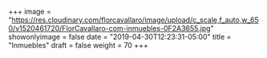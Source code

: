 +++
image = "https://res.cloudinary.com/florcavallaro/image/upload/c_scale,f_auto,w_650/v1520461720/FlorCavallaro-com-inmuebles-0F2A3655.jpg"
showonlyimage = false
date = "2019-04-30T12:23:31-05:00"
title = "Inmuebles"
draft = false
weight = 70
+++

<!--more-->

<div class="tz-gallery">
    <div class="row">
        <div class="col-sm-12 col-md-4">
            <a class="lightbox" href="https://res.cloudinary.com/florcavallaro/image/upload/f_auto,q_auto/v1520461766/FlorCavallaro-com-inmuebles-0F2A0774.jpg">
                <img src="https://res.cloudinary.com/florcavallaro/image/upload/f_auto,q_auto,c_scale,w_620/v1520461766/FlorCavallaro-com-inmuebles-0F2A0774.jpg" alt="">
            </a>
        </div>
        <div class="col-sm-12 col-md-4">
            <a class="lightbox" href="https://res.cloudinary.com/florcavallaro/image/upload/f_auto,q_auto/v1520461766/FlorCavallaro-com-inmuebles-0F2A0871.jpg">
                <img src="https://res.cloudinary.com/florcavallaro/image/upload/f_auto,q_auto,c_scale,w_620/v1520461766/FlorCavallaro-com-inmuebles-0F2A0871.jpg" alt="">
            </a>
        </div>
        <div class="col-sm-12 col-md-4">
            <a class="lightbox" href="https://res.cloudinary.com/florcavallaro/image/upload/f_auto,q_auto/v1520461766/FlorCavallaro-com-inmuebles-0F2A3655.jpg">
                <img src="https://res.cloudinary.com/florcavallaro/image/upload/f_auto,q_auto,c_scale,w_620/v1520461766/FlorCavallaro-com-inmuebles-0F2A3655.jpg" alt="">
            </a>
        </div>
        <div class="col-sm-12 col-md-4">
            <a class="lightbox" href="https://res.cloudinary.com/florcavallaro/image/upload/f_auto,q_auto/v1520461766/FlorCavallaro-com-inmuebles-0F2A3702.jpg">
                <img src="https://res.cloudinary.com/florcavallaro/image/upload/f_auto,q_auto,c_scale,w_620/v1520461766/FlorCavallaro-com-inmuebles-0F2A3702.jpg" alt="">
            </a>
        </div> 
        <div class="col-sm-12 col-md-4">
            <a class="lightbox" href="https://res.cloudinary.com/florcavallaro/image/upload/f_auto,q_auto/v1520461766/FlorCavallaro-com-inmuebles-0F2A3727.jpg">
                <img src="https://res.cloudinary.com/florcavallaro/image/upload/f_auto,q_auto,c_scale,w_620/v1520461766/FlorCavallaro-com-inmuebles-0F2A3727.jpg" alt="">
            </a>
        </div>
        <div class="col-sm-12 col-md-4">
            <a class="lightbox" href="https://res.cloudinary.com/florcavallaro/image/upload/f_auto,q_auto/v1520461766/FlorCavallaro-com-inmuebles-0F2A5727.jpg">
                <img src="https://res.cloudinary.com/florcavallaro/image/upload/f_auto,q_auto,c_scale,w_620/v1520461766/FlorCavallaro-com-inmuebles-0F2A5727.jpg" alt="">
            </a>
        </div>
        <div class="col-sm-12 col-md-4">
            <a class="lightbox" href="https://res.cloudinary.com/florcavallaro/image/upload/f_auto,q_auto/v1520461766/FlorCavallaro-com-inmuebles-0F2A5589.jpg">
                <img src="https://res.cloudinary.com/florcavallaro/image/upload/f_auto,q_auto,c_scale,w_620/v1520461766/FlorCavallaro-com-inmuebles-0F2A5589.jpg" alt="">
            </a>
        </div>
        <div class="col-sm-12 col-md-4">
            <a class="lightbox" href="https://res.cloudinary.com/florcavallaro/image/upload/f_auto,q_auto/v1520461766/FlorCavallaro-com-inmuebles-0F2A5835.jpg">
                <img src="https://res.cloudinary.com/florcavallaro/image/upload/f_auto,q_auto,c_scale,w_620/v1520461766/FlorCavallaro-com-inmuebles-0F2A5835.jpg" alt="">
            </a>
        </div> 
        <div class="col-sm-12 col-md-4">
            <a class="lightbox" href="https://res.cloudinary.com/florcavallaro/image/upload/f_auto,q_auto/v1520461766/FlorCavallaro-com-inmuebles-0F2A5922.jpg">
                <img src="https://res.cloudinary.com/florcavallaro/image/upload/f_auto,q_auto,c_scale,w_620/v1520461766/FlorCavallaro-com-inmuebles-0F2A5922.jpg" alt="">
            </a>
        </div>
        <div class="col-sm-12 col-md-4">
            <a class="lightbox" href="https://res.cloudinary.com/florcavallaro/image/upload/f_auto,q_auto/v1520461766/FlorCavallaro-com-inmuebles-0F2A6018.jpg">
                <img src="https://res.cloudinary.com/florcavallaro/image/upload/f_auto,q_auto,c_scale,w_620/v1520461766/FlorCavallaro-com-inmuebles-0F2A6018.jpg" alt="">
            </a>
        </div> 
        <div class="col-sm-12 col-md-4">
            <a class="lightbox" href="https://res.cloudinary.com/florcavallaro/image/upload/f_auto,q_auto/v1520461766/FlorCavallaro-com-inmuebles-0F2A6028.jpg">
                <img src="https://res.cloudinary.com/florcavallaro/image/upload/f_auto,q_auto,c_scale,w_620/v1520461766/FlorCavallaro-com-inmuebles-0F2A6028.jpg" alt="">
            </a>
        </div>
        <div class="col-sm-12 col-md-4">
            <a class="lightbox" href="https://res.cloudinary.com/florcavallaro/image/upload/f_auto,q_auto/v1520461766/FlorCavallaro-com-inmuebles-0F2A6067.jpg">
                <img src="https://res.cloudinary.com/florcavallaro/image/upload/f_auto,q_auto,c_scale,w_620/v1520461766/FlorCavallaro-com-inmuebles-0F2A6067.jpg" alt="">
            </a>
        </div>
        <div class="col-sm-12 col-md-4">
            <a class="lightbox" href="https://res.cloudinary.com/florcavallaro/image/upload/f_auto,q_auto/v1520461766/FlorCavallaro-com-inmuebles-0F2A6378.jpg">
                <img src="https://res.cloudinary.com/florcavallaro/image/upload/f_auto,q_auto,c_scale,w_620/v1520461766/FlorCavallaro-com-inmuebles-0F2A6378.jpg" alt="">
            </a>
        </div>
        <div class="col-sm-12 col-md-4">
            <a class="lightbox" href="https://res.cloudinary.com/florcavallaro/image/upload/f_auto,q_auto/v1520461766/FlorCavallaro-com-inmuebles-0F2A3747.jpg">
                <img src="https://res.cloudinary.com/florcavallaro/image/upload/f_auto,q_auto,c_scale,w_620/v1520461766/FlorCavallaro-com-inmuebles-0F2A3747.jpg" alt="">
            </a>
        </div>
        <div class="col-sm-12 col-md-4">
            <a class="lightbox" href="https://res.cloudinary.com/florcavallaro/image/upload/f_auto,q_auto/v1520461766/FlorCavallaro-com-inmuebles-0F2A5487.jpg">
                <img src="https://res.cloudinary.com/florcavallaro/image/upload/f_auto,q_auto,c_scale,w_620/v1520461766/FlorCavallaro-com-inmuebles-0F2A5487.jpg" alt="">
            </a>
        </div>
        <div class="col-sm-12 col-md-4">
            <a class="lightbox" href="https://res.cloudinary.com/florcavallaro/image/upload/f_auto,q_auto/v1520461766/FlorCavallaro-com-inmuebles-0F2A5815.jpg">
                <img src="https://res.cloudinary.com/florcavallaro/image/upload/f_auto,q_auto,c_scale,w_620/v1520461766/FlorCavallaro-com-inmuebles-0F2A5815.jpg" alt="">
            </a>
        </div>
        <div class="col-sm-12 col-md-4">
            <a class="lightbox" href="https://res.cloudinary.com/florcavallaro/image/upload/f_auto,q_auto/v1520461766/FlorCavallaro-com-inmuebles-0F2A5964.jpg">
                <img src="https://res.cloudinary.com/florcavallaro/image/upload/f_auto,q_auto,c_scale,w_620/v1520461766/FlorCavallaro-com-inmuebles-0F2A5964.jpg" alt="">
            </a>
        </div>
        <div class="col-sm-12 col-md-4">
            <a class="lightbox" href="https://res.cloudinary.com/florcavallaro/image/upload/f_auto,q_auto/v1520461766/FlorCavallaro-com-inmuebles-0F2A3695.jpg">
                <img src="https://res.cloudinary.com/florcavallaro/image/upload/f_auto,q_auto,c_scale,w_620/v1520461766/FlorCavallaro-com-inmuebles-0F2A3695.jpg" alt="">
            </a>
        </div>
        <div class="col-sm-12 col-md-4">
            <a class="lightbox" href="https://res.cloudinary.com/florcavallaro/image/upload/f_auto,q_auto/v1520461766/FlorCavallaro-com-inmuebles-0F2A5077.jpg">
                <img src="https://res.cloudinary.com/florcavallaro/image/upload/f_auto,q_auto,c_scale,w_620/v1520461766/FlorCavallaro-com-inmuebles-0F2A5077.jpg" alt="">
            </a>
        </div> 
        <div class="col-sm-12 col-md-4">
            <a class="lightbox" href="https://res.cloudinary.com/florcavallaro/image/upload/f_auto,q_auto/v1520461766/FlorCavallaro-com-inmuebles-0F2A0868.jpg">
                <img src="https://res.cloudinary.com/florcavallaro/image/upload/f_auto,q_auto,c_scale,w_620/v1520461766/FlorCavallaro-com-inmuebles-0F2A0868.jpg" alt="">
            </a>
        </div>
    </div>
</div>